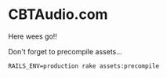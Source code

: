 CBTAudio.com
==============


Here wees go!!





Don't forget to precompile assets...


```xml
RAILS_ENV=production rake assets:precompile
```
